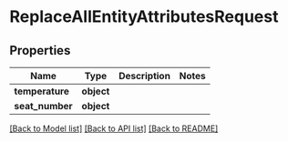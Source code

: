 # ReplaceAllEntityAttributesRequest

## Properties
Name | Type | Description | Notes
------------ | ------------- | ------------- | -------------
**temperature** | **object** |  | 
**seat_number** | **object** |  | 

[[Back to Model list]](../README.md#documentation-for-models) [[Back to API list]](../README.md#documentation-for-api-endpoints) [[Back to README]](../README.md)


